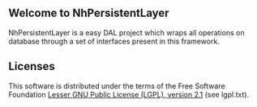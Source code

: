 <h2 id="welcometonhpersistentlayer">Welcome to NhPersistentLayer</h2>

<p>NhPersistentLayer is a easy DAL project which wraps all operations on database through a set of interfaces present in this framework.</p>


<h2 id="licenses">Licenses</h2>

<p>This software is distributed under the terms of the Free Software Foundation <a href="http://www.gnu.org/licenses/lgpl-2.1-standalone.html">Lesser GNU Public License (LGPL), version 2.1</a> (see lgpl.txt).</p>
